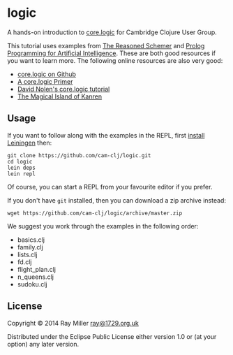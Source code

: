 # logic

A hands-on introduction to [core.logic](https://github.com/clojure/core.logic) for
Cambridge Clojure User Group.

This tutorial uses examples from [The Reasoned Schemer](http://mitpress.mit.edu/books/reasoned-schemer)
and [Prolog Programming for Artificial Intelligence](http://books.google.co.uk/books/about/Prolog_Programming_for_Artificial_Intell.html?id=-15su78YRj8C). These are both good resources if you want to learn more. The following online resources are also very good:

* [core.logic on Github](https://github.com/clojure/core.logic)
* [A core.logic Primer](https://github.com/clojure/core.logic/wiki/A-Core.logic-Primer)
* [David Nolen's core.logic tutorial](https://github.com/swannodette/logic-tutorial)
* [The Magical Island of Kanren](http://objectcommando.com/blog/2011/11/04/the-magical-island-of-kanren-core-logic-intro-part-1/)

## Usage

If you want to follow along with the examples in the REPL, first [install Leiningen](http://leiningen.org/#install) then:

    git clone https://github.com/cam-clj/logic.git
    cd logic
    lein deps
    lein repl

Of course, you can start a REPL from your favourite editor if you
prefer.

If you don't have `git` installed, then you can download a zip
archive instead:

    wget https://github.com/cam-clj/logic/archive/master.zip

We suggest you work through the examples in the following order:

* basics.clj
* family.clj
* lists.clj
* fd.clj
* flight_plan.clj
* n_queens.clj
* sudoku.clj

## License

Copyright © 2014 Ray Miller <ray@1729.org.uk>

Distributed under the Eclipse Public License either version 1.0 or (at
your option) any later version.
